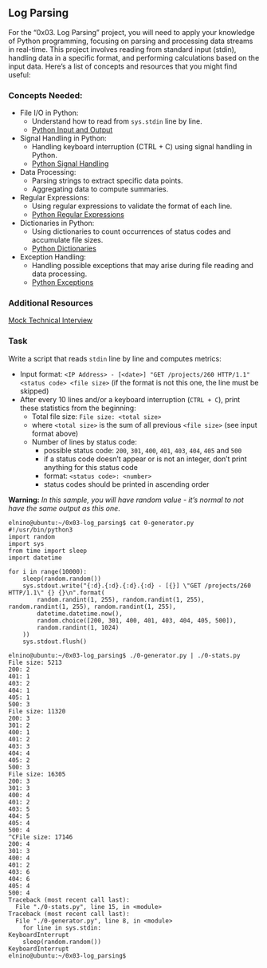 ## Log Parsing

For the “0x03. Log Parsing” project, you will need to apply your knowledge of Python programming, focusing on parsing and processing data streams in real-time. This project involves reading from standard input (stdin), handling data in a specific format, and performing calculations based on the input data. Here’s a list of concepts and resources that you might find useful:

### Concepts Needed:
- File I/O in Python:
  - Understand how to read from `sys.stdin` line by line.
  - [Python Input and Output](https://docs.python.org/3/tutorial/inputoutput.html)
- Signal Handling in Python:
  - Handling keyboard interruption (CTRL + C) using signal handling in Python.
  - [Python Signal Handling](https://docs.python.org/3/library/signal.html)
- Data Processing:
  - Parsing strings to extract specific data points.
  - Aggregating data to compute summaries.
- Regular Expressions:
  - Using regular expressions to validate the format of each line.
  - [Python Regular Expressions](https://docs.python.org/3/library/re.html)
- Dictionaries in Python:
  - Using dictionaries to count occurrences of status codes and accumulate file sizes.
  - [Python Dictionaries](https://docs.python.org/3/tutorial/datastructures.html#dictionaries)
- Exception Handling:
  - Handling possible exceptions that may arise during file reading and data processing.
  - [Python Exceptions](https://docs.python.org/3/tutorial/errors.html)

### Additional Resources
[Mock Technical Interview](https://www.youtube.com/watch?v=5dRTK-_Bzd0)

### Task
Write a script that reads `stdin` line by line and computes metrics:

  - Input format: `<IP Address> - [<date>] "GET /projects/260 HTTP/1.1" <status code> <file size>` (if the format is not this one, the line must be skipped)
  - After every 10 lines and/or a keyboard interruption (`CTRL + C`), print these statistics from the beginning:
    - Total file size: `File size: <total size>`
    - where `<total size>` is the sum of all previous `<file size>` (see input format above)
    - Number of lines by status code:
      - possible status code: `200`, `301`, `400`, `401`, `403`, `404`, `405` and `500`
      - if a status code doesn’t appear or is not an integer, don’t print anything for this status code
      - format: `<status code>: <number>`
      - status codes should be printed in ascending order

__Warning:__ *In this sample, you will have random value - it’s normal to not have the same output as this one*.
```
elnino@ubuntu:~/0x03-log_parsing$ cat 0-generator.py
#!/usr/bin/python3
import random
import sys
from time import sleep
import datetime

for i in range(10000):
    sleep(random.random())
    sys.stdout.write("{:d}.{:d}.{:d}.{:d} - [{}] \"GET /projects/260 HTTP/1.1\" {} {}\n".format(
        random.randint(1, 255), random.randint(1, 255), random.randint(1, 255), random.randint(1, 255),
        datetime.datetime.now(),
        random.choice([200, 301, 400, 401, 403, 404, 405, 500]),
        random.randint(1, 1024)
    ))
    sys.stdout.flush()

elnino@ubuntu:~/0x03-log_parsing$ ./0-generator.py | ./0-stats.py 
File size: 5213
200: 2
401: 1
403: 2
404: 1
405: 1
500: 3
File size: 11320
200: 3
301: 2
400: 1
401: 2
403: 3
404: 4
405: 2
500: 3
File size: 16305
200: 3
301: 3
400: 4
401: 2
403: 5
404: 5
405: 4
500: 4
^CFile size: 17146
200: 4
301: 3
400: 4
401: 2
403: 6
404: 6
405: 4
500: 4
Traceback (most recent call last):
  File "./0-stats.py", line 15, in <module>
Traceback (most recent call last):
  File "./0-generator.py", line 8, in <module>
    for line in sys.stdin:
KeyboardInterrupt
    sleep(random.random())
KeyboardInterrupt
elnino@ubuntu:~/0x03-log_parsing$ 
```
